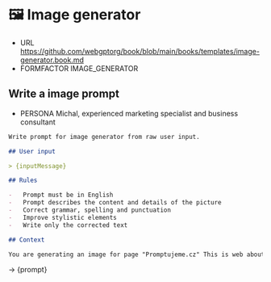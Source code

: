 # 🖼 Image generator

-   URL https://github.com/webgptorg/book/blob/main/books/templates/image-generator.book.md
-   FORMFACTOR IMAGE_GENERATOR

## Write a image prompt

-   PERSONA Michal, experienced marketing specialist and business consultant

```markdown
Write prompt for image generator from raw user input.

## User input

> {inputMessage}

## Rules

-   Prompt must be in English
-   Prompt describes the content and details of the picture
-   Correct grammar, spelling and punctuation
-   Improve stylistic elements
-   Write only the corrected text

## Context

You are generating an image for page "Promptujeme.cz" This is web about AI and LLMs in business and marketing. Brand colors are yellow, black and white.
```

-> {prompt}
